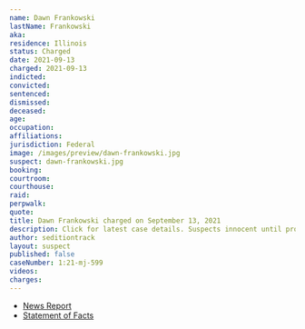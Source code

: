 ```yaml
---
name: Dawn Frankowski
lastName: Frankowski
aka:
residence: Illinois
status: Charged
date: 2021-09-13
charged: 2021-09-13
indicted:
convicted:
sentenced:
dismissed:
deceased:
age:
occupation:
affiliations:
jurisdiction: Federal
image: /images/preview/dawn-frankowski.jpg
suspect: dawn-frankowski.jpg
booking:
courtroom:
courthouse:
raid:
perpwalk:
quote:
title: Dawn Frankowski charged on September 13, 2021
description: Click for latest case details. Suspects innocent until proven guilty.
author: seditiontrack
layout: suspect
published: false
caseNumber: 1:21-mj-599
videos:
charges:
---
```


- [News Report]()
- [Statement of Facts](https://www.justice.gov/usao-dc/case-multi-defendant/file/1434616/download)
